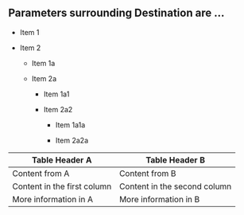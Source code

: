 <h2>Parameters surrounding Destination are ...</h2>

* Item 1

* Item 2

  * Item 1a
  
  * Item 2a
    
    * Item 1a1
    
    * Item 2a2
    
      * Item 1a1a
      
      * Item 2a2a
      
Table Header <b>A</b> | Table Header <b>B</b> 
------------ | -------------
Content from A | Content from B
Content in the first column | Content in the second column
More information in A | More information in B
